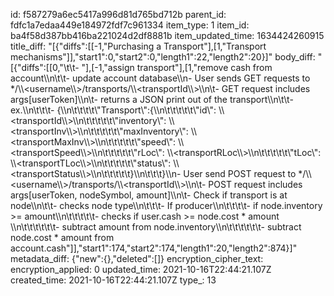 id: f587279a6ec5417a996d81d765bd712b
parent_id: fdfc1a7edaa449e184972fdf7c961334
item_type: 1
item_id: ba4f58d387bb416ba221024d2df8881b
item_updated_time: 1634424260915
title_diff: "[{\"diffs\":[[-1,\"Purchasing a Transport\"],[1,\"Transport mechanisms\"]],\"start1\":0,\"start2\":0,\"length1\":22,\"length2\":20}]"
body_diff: "[{\"diffs\":[[0,\"\\t\\t- \"],[-1,\"assign transport\"],[1,\"remove cash from account\\\n\\t\\t- update account database\\\n- User sends GET requests to */\\\\<username\\\\>/transports/\\\\<transportId\\\\>\\\n\\t- GET request includes args[userToken]\\\n\\t- returns a JSON print out of the transport\\\n\\t\\t- ex.\\\n\\t\\t\\t- {\\\n\\t\\t\\t\\t\\\"Transport\\\":{\\\n\\t\\t\\t\\t\\t\\\"id\\\": \\\\<transportId\\\\>\\\n\\t\\t\\t\\t\\t\\\"inventory\\\": \\\\<transportInv\\\\>\\\n\\t\\t\\t\\t\\t\\\"maxInventory\\\": \\\\<transportMaxInv\\\\>\\\n\\t\\t\\t\\t\\t\\\"speed\\\": \\\\<transportSpeed\\\\>\\\n\\t\\t\\t\\t\\t\\\"rLoc\\\": \\\\<transportRLoc\\\\>\\\n\\t\\t\\t\\t\\t\\\"tLoc\\\": \\\\<transportTLoc\\\\>\\\n\\t\\t\\t\\t\\t\\\"status\\\": \\\\<transportStatus\\\\>\\\n\\t\\t\\t\\t\\t}\\\n\\t\\t\\t}\\\n- User send POST request to */\\\\<username\\\\>/transports/\\\\<transportId\\\\>\\\n\\t- POST request includes args[userToken, nodeSymbol, amount]\\\n\\t- Check if transport is at node\\\n\\t\\t- checks node type\\\n\\t\\t\\t- If producer\\\n\\t\\t\\t\\t- if node.inventory >= amount\\\n\\t\\t\\t\\t\\t- checks if user.cash >= node.cost * amount \\\n\\t\\t\\t\\t\\t\\t- subtract amount from node.inventory\\\n\\t\\t\\t\\t\\t\\t- subtract node.cost * amount from account.cash\"]],\"start1\":174,\"start2\":174,\"length1\":20,\"length2\":874}]"
metadata_diff: {"new":{},"deleted":[]}
encryption_cipher_text: 
encryption_applied: 0
updated_time: 2021-10-16T22:44:21.107Z
created_time: 2021-10-16T22:44:21.107Z
type_: 13